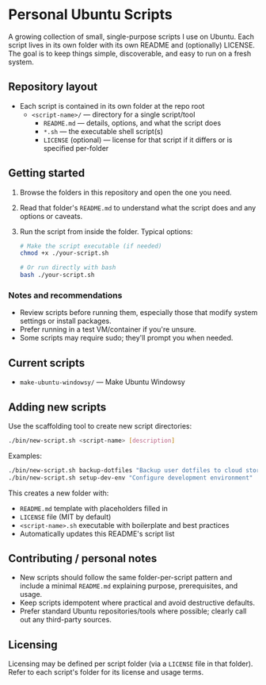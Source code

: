 # Personal Ubuntu Scripts

A growing collection of small, single-purpose scripts I use on Ubuntu. Each script lives in its own folder with its own README and (optionally) LICENSE. The goal is to keep things simple, discoverable, and easy to run on a fresh system.

## Repository layout

- Each script is contained in its own folder at the repo root
  - `<script-name>/` — directory for a single script/tool
    - `README.md` — details, options, and what the script does
    - `*.sh` — the executable shell script(s)
    - `LICENSE` (optional) — license for that script if it differs or is specified per-folder

## Getting started

1. Browse the folders in this repository and open the one you need.
2. Read that folder's `README.md` to understand what the script does and any options or caveats.
3. Run the script from inside the folder. Typical options:

   ```bash
   # Make the script executable (if needed)
   chmod +x ./your-script.sh

   # Or run directly with bash
   bash ./your-script.sh
   ```

### Notes and recommendations

- Review scripts before running them, especially those that modify system settings or install packages.
- Prefer running in a test VM/container if you're unsure.
- Some scripts may require sudo; they'll prompt you when needed.

## Current scripts

<!-- scripts:start -->
- `make-ubuntu-windowsy/` — Make Ubuntu Windowsy

<!-- scripts:end -->

## Adding new scripts

Use the scaffolding tool to create new script directories:

```bash
./bin/new-script.sh <script-name> [description]
```

Examples:

```bash
./bin/new-script.sh backup-dotfiles "Backup user dotfiles to cloud storage"
./bin/new-script.sh setup-dev-env "Configure development environment"
```

This creates a new folder with:

- `README.md` template with placeholders filled in
- `LICENSE` file (MIT by default)
- `<script-name>.sh` executable with boilerplate and best practices
- Automatically updates this README's script list

## Contributing / personal notes

- New scripts should follow the same folder-per-script pattern and include a minimal `README.md` explaining purpose, prerequisites, and usage.
- Keep scripts idempotent where practical and avoid destructive defaults.
- Prefer standard Ubuntu repositories/tools where possible; clearly call out any third-party sources.

## Licensing

Licensing may be defined per script folder (via a `LICENSE` file in that folder). Refer to each script's folder for its license and usage terms.
